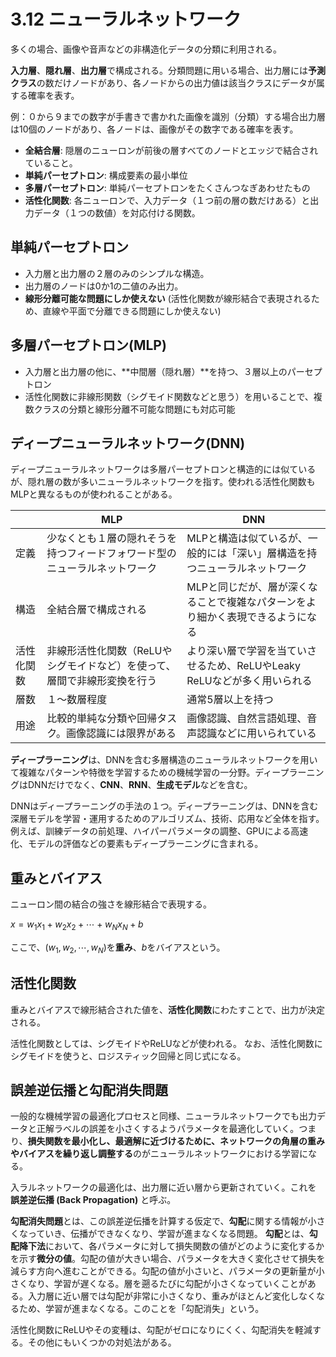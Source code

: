 <script type="text/javascript" async src="https://cdnjs.cloudflare.com/ajax/libs/mathjax/3.2.2/es5/tex-mml-chtml.min.js">
</script>
<script type="text/x-mathjax-config">
 MathJax.Hub.Config({
 tex2jax: {
 inlineMath: [['$', '$'] ],
 displayMath: [ ['$$','$$'], ["\\[","\\]"] ]
 }
 });
</script>

# 3.12 ニューラルネットワーク

多くの場合、画像や音声などの非構造化データの分類に利用される。

**入力層**、**隠れ層**、**出力層**で構成される。分類問題に用いる場合、出力層には**予測クラス**の数だけノードがあり、各ノードからの出力値は該当クラスにデータが属する確率を表す。

例：０から９までの数字が手書きで書かれた画像を識別（分類）する場合出力層は10個のノードがあり、各ノードは、画像がその数字である確率を表す。

- **全結合層**: 隠層のニューロンが前後の層すべてのノードとエッジで結合されていること。
- **単純パーセプトロン**: 構成要素の最小単位
- **多層パーセプトロン**: 単純パーセプトロンをたくさんつなぎあわせたもの
- **活性化関数**: 各ニューロンで、入力データ（１つ前の層の数だけある）と出力データ（１つの数値）を対応付ける関数。

## 単純パーセプトロン

- 入力層と出力層の２層のみのシンプルな構造。
- 出力層のノードは0か1の二値のみ出力。
- **線形分離可能な問題にしか使えない** (活性化関数が線形結合で表現されるため、直線や平面で分離できる問題にしか使えない)

## 多層パーセプトロン(MLP)

- 入力層と出力層の他に、**中間層（隠れ層）**を持つ、３層以上のパーセプトロン
- 活性化関数に非線形関数（シグモイド関数などと思う）を用いることで、複数クラスの分類と線形分離不可能な問題にも対応可能

## ディープニューラルネットワーク(DNN)

ディープニューラルネットワークは多層パーセプトロンと構造的には似ているが、隠れ層の数が多いニューラルネットワークを指す。使われる活性化関数もMLPと異なるものが使われることがある。

|  |MLP|DNN|
|--|---|---|
|定義|少なくとも１層の隠れそうを持つフィードフォワード型のニューラルネットワーク|MLPと構造は似ているが、一般的には「深い」層構造を持つニューラルネットワーク|
|構造|全結合層で構成される|MLPと同じだが、層が深くなることで複雑なパターンをより細かく表現できるようになる|
|活性化関数|非線形活性化関数（ReLUやシグモイドなど）を使って、層間で非線形変換を行う|より深い層で学習を当ていさせるため、ReLUやLeaky ReLUなどが多く用いられる|
|層数|１〜数層程度|通常5層以上を持つ|
|用途|比較的単純な分類や回帰タスク。画像認識には限界がある|画像認識、自然言語処理、音声認識などに用いられている|

**ディープラーニング**は、DNNを含む多層構造のニューラルネットワークを用いて複雑なパターンや特徴を学習するための機械学習の一分野。ディープラーニングはDNNだけでなく、**CNN**、**RNN**、**生成モデル**などを含む。

DNNはディープラーニングの手法の１つ。ディープラーニングは、DNNを含む深層モデルを学習・運用するためのアルゴリズム、技術、応用など全体を指す。例えば、訓練データの前処理、ハイパーパラメータの調整、GPUによる高速化、モデルの評価などの要素もディープラーニングに含まれる。

## 重みとバイアス

ニューロン間の結合の強さを線形結合で表現する。

$x = w_1x_1 + w_2x_2 + \cdots + w_Nx_N + b$

ここで、$(w_1, w_2, \cdots, w_N)$を**重み**、$b$をバイアスという。

## 活性化関数

重みとバイアスで線形結合された値を、**活性化関数**にわたすことで、出力が決定される。

活性化関数としては、シグモイドやReLUなどが使われる。
なお、活性化関数にシグモイドを使うと、ロジスティック回帰と同じ式になる。

## 誤差逆伝播と勾配消失問題

一般的な機械学習の最適化プロセスと同様、ニューラルネットワークでも出力データと正解ラベルの誤差を小さくするようパラメータを最適化していく。つまり、**損失関数を最小化し、最適解に近づけるために、ネットワークの角層の重みやバイアスを繰り返し調整する**のがニューラルネットワークにおける学習になる。

入ラルネットワークの最適化は、出力層に近い層から更新されていく。これを **誤差逆伝播 (Back Propagation)** と呼ぶ。

**勾配消失問題**とは、この誤差逆伝播を計算する仮定で、**勾配**に関する情報が小さくなっていき、伝播ができなくなり、学習が進まなくなる問題。
**勾配**とは、**勾配降下法**において、各パラメータに対して損失関数の値がどのように変化するかを示す**微分の値**。勾配の値が大きい場合、パラメータを大きく変化させて損失を減らす方向へ進むことができる。勾配の値が小さいと、パラメータの更新量が小さくなり、学習が遅くなる。層を遡るたびに勾配が小さくなっていくことがある。入力層に近い層では勾配が非常に小さくなり、重みがほとんど変化しなくなるため、学習が進まなくなる。このことを「勾配消失」という。

活性化関数にReLUやその変種は、勾配がゼロになりにくく、勾配消失を軽減する。その他にもいくつかの対処法がある。
